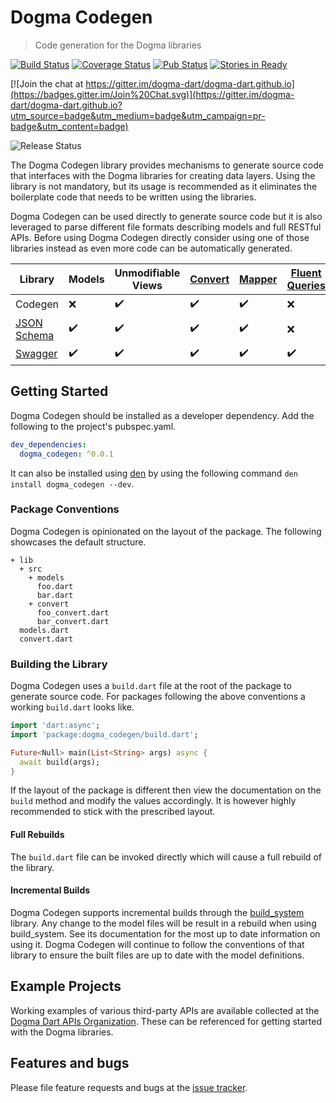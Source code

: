 # Dogma Codegen

> Code generation for the Dogma libraries

[![Build Status](http://beta.drone.io/api/badges/dogma-dart/dogma-codegen/status.svg)](http://beta.drone.io/dogma-dart/dogma-codegen)
[![Coverage Status](https://coveralls.io/repos/dogma-dart/dogma-codegen/badge.svg?branch=master&service=github)](https://coveralls.io/github/dogma-dart/dogma-codegen?branch=master)
[![Pub Status](https://img.shields.io/pub/v/dogma_codegen.svg)](https://pub.dartlang.org/packages/dogma_codegen)
[![Stories in Ready](https://badge.waffle.io/dogma-dart/dogma-codegen.svg?label=ready&title=Ready)](http://waffle.io/dogma-dart/dogma-codegen)

[![Join the chat at https://gitter.im/dogma-dart/dogma-dart.github.io](https://badges.gitter.im/Join%20Chat.svg)](https://gitter.im/dogma-dart/dogma-dart.github.io?utm_source=badge&utm_medium=badge&utm_campaign=pr-badge&utm_content=badge)

![Release Status](https://img.shields.io/badge/status-alpha-red.svg?style=flat)

The Dogma Codegen library provides mechanisms to generate source code that interfaces with the Dogma libraries for 
creating data layers. Using the library is not mandatory, but its usage is recommended as it eliminates the boilerplate
code that needs to be written using the libraries.

Dogma Codegen can be used directly to generate source code but it is also leveraged to parse different file formats
describing models and full RESTful APIs. Before using Dogma Codegen directly consider using one of those libraries
instead as even more code can be automatically generated.

| Library | Models | Unmodifiable Views | [Convert](https://github.com/dogma-dart/dogma-convert) | [Mapper](https://github.com/dogma-dart/dogma-mapper) | [Fluent Queries](https://github.com/dogma-dart/dogma-mapper) |
|--|-|-|-|-|-|
| Codegen | :x: | :heavy_check_mark: | :heavy_check_mark: | :heavy_check_mark: | :x: |
| [JSON Schema](https://github.com/dogma-dart/dogma-json-schema) | :heavy_check_mark: | :heavy_check_mark:  | :heavy_check_mark: | :heavy_check_mark: | :x: |
| [Swagger](https://github.com/dogma-dart/dogma-swagger) | :heavy_check_mark: | :heavy_check_mark:  | :heavy_check_mark: | :heavy_check_mark: | :heavy_check_mark: |

## Getting Started

Dogma Codegen should be installed as a developer dependency. Add the following to the project's pubspec.yaml.

```yaml
dev_dependencies:
  dogma_codegen: ^0.0.1
```

It can also be installed using [den](https://pub.dartlang.org/packages/den) by using the following command 
`den install dogma_codegen --dev`.

### Package Conventions

Dogma Codegen is opinionated on the layout of the package. The following showcases the default structure.

```
+ lib
  + src
    + models
      foo.dart
      bar.dart
    + convert
      foo_convert.dart
      bar_convert.dart
  models.dart
  convert.dart
```

### Building the Library

Dogma Codegen uses a `build.dart` file at the root of the package to generate source code. For packages following the
above conventions a working `build.dart` looks like.

```dart
import 'dart:async';
import 'package:dogma_codegen/build.dart';

Future<Null> main(List<String> args) async {
  await build(args);
}
```

If the layout of the package is different then view the documentation on the `build` method and modify the values
accordingly. It is however highly recommended to stick with the prescribed layout.

#### Full Rebuilds

The `build.dart` file can be invoked directly which will cause a full rebuild of the library.

#### Incremental Builds

Dogma Codegen supports incremental builds through the [build_system](https://pub.dartlang.org/packages/build_system) 
library. Any change to the model files will be result in a rebuild when using build_system. See its documentation for
the most up to date information on using it. Dogma Codegen will continue to follow the conventions of that library to
ensure the built files are up to date with the model definitions.

## Example Projects

Working examples of various third-party APIs are available collected at the 
[Dogma Dart APIs Organization](https://github.com/dogma-dart-apis). These can be referenced for getting started with
the Dogma libraries.

## Features and bugs

Please file feature requests and bugs at the [issue tracker][tracker].

[tracker]: https://github.com/dogma-dart/dogma-codegen/issues
